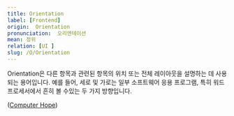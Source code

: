 ```yaml
---
title: Orientation
label: [Frontend]
origin:  Orientation
pronunciation:  오리엔테이션
mean: 정위
relation: [UI ]
slug: /O/Orientation
---
```


<content>
<p>Orientation은 다른 항목과 관련된 항목의 위치 또는 전체 레이아웃을 설명하는 데 사용되는 용어입니다. 예를 들어, 세로 및 가로는 일부 소프트웨어 응용 프로그램, 특히 워드 프로세서에서 흔히 볼 수있는 두 가지 방향입니다.</p><p>(<a href="https://www.computerhope.com/jargon/o/orientat.htm#:~:text=What%20is%20Orientation%3F-,Orientation,software%20applications%2C%20especially%20word%20processors.">Computer Hope</a>)</p>
</content>
